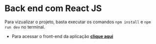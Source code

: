 # Back end com React JS

Para vizualizar o projeto, basta executar os comandos ``` npm install ``` e ``` npm run dev ``` no terminal.

* Para acessar o front-end da aplicação **[clique aqui](https://github.com/gustavolotto29/smarts-challenge-ReactJS-front-end)**
